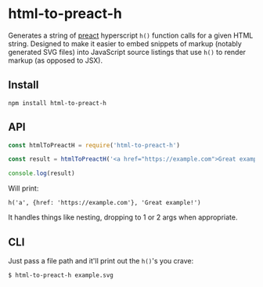 # html-to-preact-h

Generates a string of [preact](https://preactjs.com) hyperscript `h()` function calls for a
given HTML string. Designed to make it easier to embed snippets of markup
(notably generated SVG files) into JavaScript source listings that use `h()`
to render markup (as opposed to JSX).

## Install

```
npm install html-to-preact-h
```

## API

```js
const htmlToPreactH = require('html-to-preact-h')

const result = htmlToPreactH('<a href="https://example.com">Great example!</a>')

console.log(result)
```

Will print:

```
h('a', {href: 'https://example.com'}, 'Great example!')
```

It handles things like nesting, dropping to 1 or 2 args when appropriate.

## CLI

Just pass a file path and it'll print out the `h()`'s you crave:

```
$ html-to-preact-h example.svg
```


